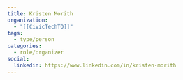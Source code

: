 ```yaml
---
title: Kristen Morith
organization:
  - "[[CivicTechTO]]"
tags:
  - type/person
categories:
  - role/organizer
social:
  linkedin: https://www.linkedin.com/in/kristen-morith
---
```

